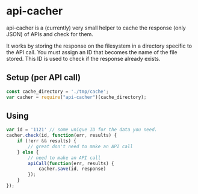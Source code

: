 # api-cacher

api-cacher is a (currently) very small helper to cache the response (only JSON) of APIs and check for them.

It works by storing the response on the filesystem in a directory specific to the API call. You must assign an ID that becomes the name of the file stored. This ID is used to check if the response already exists.

## Setup (per API call)

```javascript
const cache_directory = './tmp/cache';
var cacher = require("api-cacher")(cache_directory);
```

## Using

```javascript
var id = '1121' // some unique ID for the data you need.
cacher.check(id, function(err, results) {
    if (!err && results) {
        // great don't need to make an API call
    } else {
        // need to make an API call
        apiCall(function(err, results) {
            cacher.save(id, response)
        });
    }
});
```

